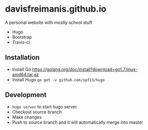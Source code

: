 # davisfreimanis.github.io
A personal website with mostly school stuff

* Hugo
* Bootstrap
* Travis-ci

## Installation
* Install Go https://golang.org/doc/install?download=go1.7.linux-amd64.tar.gz
* Install Hugo `go get -v github.com/spf13/hugo`

## Development
* `hugo server` to start hugo server
* Checkout source branch
* Make changes
* Push to source branch and it will automatically merge into master
